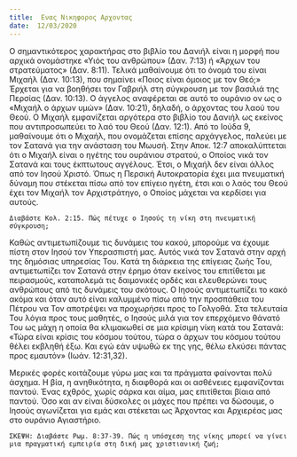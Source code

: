 ```yaml
---
title:  Ενας Νικηφορος Αρχοντας
date:  12/03/2020
---
```


Ο σημαντικότερος χαρακτήρας στο βιβλίο του Δανιήλ είναι η μορφή που αρχικά ονομάστηκε «Υιός του ανθρώπου» (Δαν. 7:13) ή «Άρχων του στρατεύματος» (Δαν. 8:11). Τελικά μαθαίνουμε ότι το όνομά του είναι Μιχαήλ (Δαν. 10:13), που σημαίνει «Ποιος είναι όμοιος με τον Θεό;» Έρχεται για να βοηθήσει τον Γαβριήλ στη σύγκρουση με τον βασιλιά της Περσίας (Δαν. 10:13). Ο άγγελος αναφέρεται σε αυτό το ουράνιο ον ως ο «Μιχαήλ ο άρχων υμών» (Δαν. 10:21), δηλαδή, ο άρχοντας του λαού του Θεού. Ο Μιχαήλ εμφανίζεται αργότερα στο βιβλίο του Δανιήλ ως εκείνος που αντιπροσωπεύει το λαό του Θεού (Δαν. 12:1). Από το Ιούδα 9, μαθαίνουμε ότι ο Μιχαήλ, που ονομάζεται επίσης αρχάγγελος, παλεύει με τον Σατανά για την ανάσταση του Μωυσή. Στην Αποκ. 12:7 αποκαλύπτεται ότι ο Μιχαήλ είναι ο ηγέτης του ουράνιου στρατού, ο Οποίος νικά τον Σατανά και τους έκπτωτους αγγέλους. Έτσι, ο Μιχαήλ δεν είναι άλλος από τον Ιησού Χριστό. Όπως η Περσική Αυτοκρατορία έχει μια πνευματική δύναμη που στέκεται πίσω από τον επίγειο ηγέτη, έτσι και ο λαός του Θεού έχει τον Μιχαήλ τον Αρχιστράτηγο, ο Οποίος μάχεται να κερδίσει για αυτούς.

`Διαβάστε Κολ. 2:15. Πώς πέτυχε ο Ιησούς τη νίκη στη πνευματική σύγκρουση;`

Καθώς αντιμετωπίζουμε τις δυνάμεις του κακού, μπορούμε να έχουμε πίστη στον Ιησού τον Υπερασπιστή μας. Αυτός νικά τον Σατανά στην αρχή της δημόσιας υπηρεσίας Του. Κατά τη διάρκεια της επίγειας ζωής Του, αντιμετωπίζει τον Σατανά στην έρημο όταν εκείνος του επιτίθεται με πειρασμούς, καταπολεμά τις δαιμονικές ορδές και ελευθερώνει τους ανθρώπους από τις δυνάμεις του σκότους. Ο Ιησούς αντιμετωπίζει το κακό ακόμα και όταν αυτό είναι καλυμμένο πίσω από την προσπάθεια του Πέτρου να Τον αποτρέψει να προχωρήσει προς το Γολγοθά. Στα τελευταία Του λόγια προς τους μαθητές, ο Ιησούς μιλά για τον επερχόμενο θάνατό Του ως μάχη η οποία θα κλιμακωθεί σε μια κρίσιμη νίκη κατά του Σατανά: «Τώρα είναι κρίσις του κόσμου τούτου, τώρα ο άρχων του κόσμου τούτου θέλει εκβληθή έξω. Και εγώ εάν υψωθώ εκ της γης, θέλω ελκύσει πάντας προς εμαυτόν» (Ιωάν. 12:31,32).

Μερικές φορές κοιτάζουμε γύρω μας και τα πράγματα φαίνονται πολύ άσχημα. Η βία, η ανηθικότητα, η διαφθορά και οι ασθένειες εμφανίζονται παντού. Ένας εχθρός, χωρίς σάρκα και αίμα, μας επιτίθεται βίαια από παντού. Όσο και αν είναι δύσκολες οι μάχες που πρέπει να δώσουμε, ο Ιησούς αγωνίζεται για εμάς και στέκεται ως Άρχοντας και Αρχιερέας μας στο ουράνιο Αγιαστήριο.

`ΣΚΕΨΗ: Διαβάστε Ρωμ. 8:37-39. Πώς η υπόσχεση της νίκης μπορεί να γίνει μια πραγματική εμπειρία στη δική μας χριστιανική ζωή;`